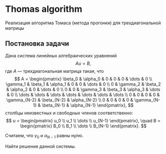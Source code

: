 # Thomas algorithm
Реализация алгоритма Томаса (метода прогонки) для трехдиагональной матрицы

## Постановка задачи
Дана система линейных алгебраических уравнений
$$ Au = B, $$
где $A$ — трехдиагональная матрица такая, что
$$
    A = \begin{pmatrix}
        \beta_0 & \alpha_0 & 0 & 0 & 0 & \dots & 0 \\
        \gamma_1 & \beta_1 & \alpha_1 & 0 & 0 & \dots & 0 \\
        0 & \gamma_2 & \beta_2 & \alpha_2 & 0 & \dots & 0 \\
        0 & 0 & \gamma_3 & \beta_3 & \alpha_3 & \dots & 0 \\
        \dots & \dots & \dots & \dots & \dots & \dots & \dots \\
        0 & 0 & 0 & 0 & \gamma_{N-2} & \beta_{N-2} & \alpha_{N-2} \\
        0 & 0 & 0 & 0 & \gamma_{N-1} & \beta_{N-1} & \alpha_{N-1}
    \end{pmatrix},
$$
столбцы неизвестных и свободных членов соответственно:
$$ u = \begin{pmatrix}
        u_0 \\ u_1 \\ \dots \\ u_{N-1}
    \end{pmatrix}, \quad
    B = \begin{pmatrix}
        B_0 \\ B_1 \\ \dots \\ B_{N-1}
    \end{pmatrix}.
$$

Считаем, что $\gamma_0$ и $\alpha_{N-1}$ равны нулю.

Найти решение данной системы.
